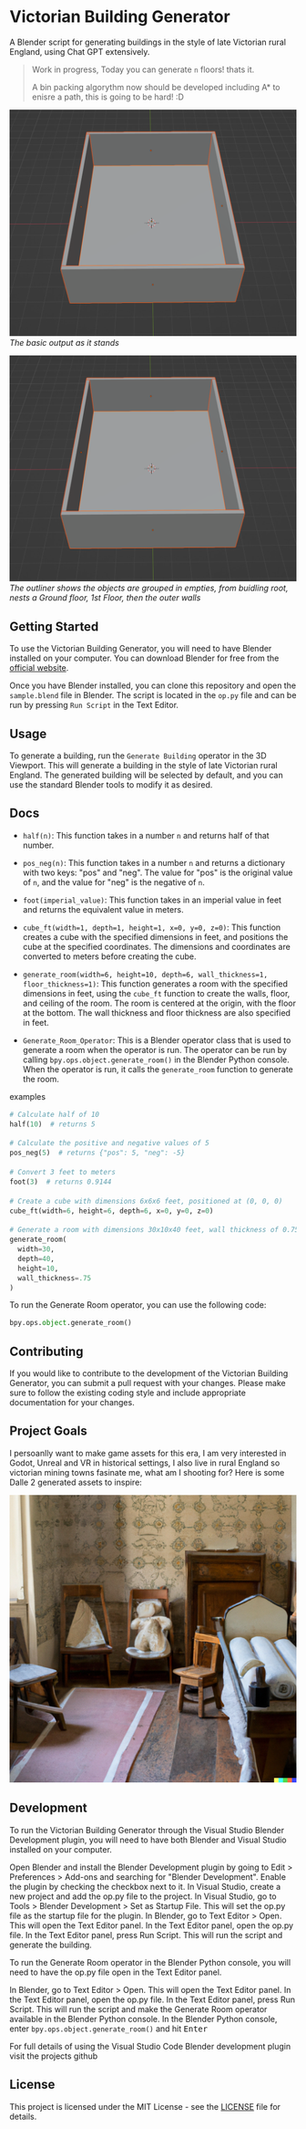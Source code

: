# Victorian Building Generator

A Blender script for generating buildings in the style of late Victorian rural England, using Chat GPT extensively.

> Work in progress, Today you can generate `n` floors! thats it.
>
> A bin packing algorythm now should be developed including A\* to enisre a path, this is going to be hard! :D

![The basic output as it stands](./docs/screenshots//basic-room.png)
_The basic output as it stands_

![The outliner shows the objects are grouped in empties, from buidling root, nests a Ground floor, 1st Floor, then the outer walls](./docs/screenshots//basic-room.png)
_The outliner shows the objects are grouped in empties, from buidling root, nests a Ground floor, 1st Floor, then the outer walls_

## Getting Started

To use the Victorian Building Generator, you will need to have Blender installed on your computer. You can download Blender for free from the [official website](https://www.blender.org/download/).

Once you have Blender installed, you can clone this repository and open the `sample.blend` file in Blender. The script is located in the `op.py` file and can be run by pressing `Run Script` in the Text Editor.

## Usage

To generate a building, run the `Generate Building` operator in the 3D Viewport. This will generate a building in the style of late Victorian rural England. The generated building will be selected by default, and you can use the standard Blender tools to modify it as desired.

## Docs

<ul>
<li><p><code>half(n)</code>: This function takes in a number <code>n</code> and returns half of that number.</p></li><li><p><code>pos_neg(n)</code>: This function takes in a number <code>n</code> and returns a dictionary with two keys: "pos" and "neg". The value for "pos" is the original value of <code>n</code>, and the value for "neg" is the negative of <code>n</code>.</p></li><li><p><code>foot(imperial_value)</code>: This function takes in an imperial value in feet and returns the equivalent value in meters.</p></li><li><p><code>cube_ft(width=1, depth=1, height=1, x=0, y=0, z=0)</code>: This function creates a cube with the specified dimensions in feet, and positions the cube at the specified coordinates. The dimensions and coordinates are converted to meters before creating the cube.</p></li><li><p><code>generate_room(width=6, height=10, depth=6, wall_thickness=1, floor_thickness=1)</code>: This function generates a room with the specified dimensions in feet, using the <code>cube_ft</code> function to create the walls, floor, and ceiling of the room. The room is centered at the origin, with the floor at the bottom. The wall thickness and floor thickness are also specified in feet.</p></li><li><p><code>Generate_Room_Operator</code>: This is a Blender operator class that is used to generate a room when the operator is run. The operator can be run by calling <code>bpy.ops.object.generate_room()</code> in the Blender Python console. When the operator is run, it calls the <code>generate_room</code> function to generate the room.</p></li></ul>

examples

```python
# Calculate half of 10
half(10)  # returns 5

# Calculate the positive and negative values of 5
pos_neg(5)  # returns {"pos": 5, "neg": -5}

# Convert 3 feet to meters
foot(3)  # returns 0.9144

# Create a cube with dimensions 6x6x6 feet, positioned at (0, 0, 0)
cube_ft(width=6, height=6, depth=6, x=0, y=0, z=0)

# Generate a room with dimensions 30x10x40 feet, wall thickness of 0.75 feet, and floor thickness of 1 foot
generate_room(
  width=30,
  depth=40,
  height=10,
  wall_thickness=.75
)
```

To run the Generate Room operator, you can use the following code:

```python
bpy.ops.object.generate_room()
```

## Contributing

If you would like to contribute to the development of the Victorian Building Generator, you can submit a pull request with your changes. Please make sure to follow the existing coding style and include appropriate documentation for your changes.

## Project Goals

I persoanlly want to make game assets for this era, I am very interested in Godot, Unreal and VR in historical settings, I also live in rural England so victorian mining towns fasinate me, what am I shooting for? Here is some Dalle 2 generated assets to inspire:

![poor class living room](./docs/artwork/victorian%20era%20living%20room%20poor%20nursury.png)

## Development

To run the Victorian Building Generator through the Visual Studio Blender Development plugin, you will need to have both Blender and Visual Studio installed on your computer.

Open Blender and install the Blender Development plugin by going to Edit > Preferences > Add-ons and searching for "Blender Development".
Enable the plugin by checking the checkbox next to it.
In Visual Studio, create a new project and add the op.py file to the project.
In Visual Studio, go to Tools > Blender Development > Set as Startup File. This will set the op.py file as the startup file for the plugin.
In Blender, go to Text Editor > Open. This will open the Text Editor panel.
In the Text Editor panel, open the op.py file.
In the Text Editor panel, press Run Script. This will run the script and generate the building.

To run the Generate Room operator in the Blender Python console, you will need to have the op.py file open in the Text Editor panel.

In Blender, go to Text Editor > Open. This will open the Text Editor panel.
In the Text Editor panel, open the op.py file.
In the Text Editor panel, press Run Script. This will run the script and make the Generate Room operator available in the Blender Python console.
In the Blender Python console, enter `bpy.ops.object.generate_room()` and hit <kbd>Enter</kbd>

For full details of using the Visual Studio Code Blender development plugin visit the projects github

## License

This project is licensed under the MIT License - see the [LICENSE](LICENSE) file for details.
